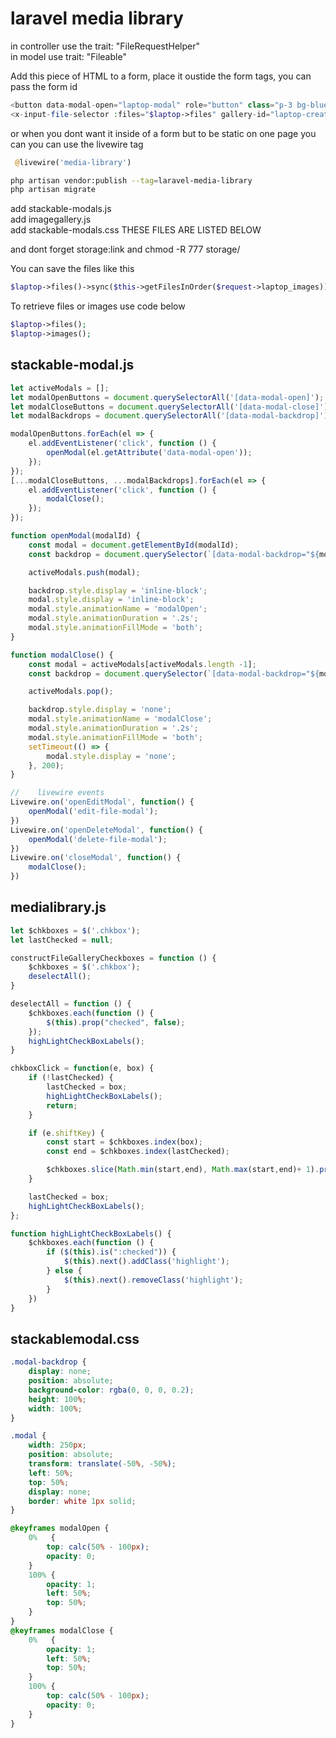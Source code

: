 # laravel media library

in controller use the trait: "FileRequestHelper"  
in model use trait: "Fileable"

Add this piece of HTML to a form, place it oustide the form tags, you can pass the form id
```php
<button data-modal-open="laptop-modal" role="button" class="p-3 bg-blue-500 mb-2">{{ __('admin.open_gallery') }}</button>
<x-input-file-selector :files="$laptop->files" gallery-id="laptop-create-gallery" container-element-id="laptop-form-images" input-name="laptop_images" form="laptop-form" modal-name="laptop-modal" />
```
or when you dont want it inside of a form but to be static on one page you can you can use the livewire tag
```php
 @livewire('media-library')
```
```bash
php artisan vendor:publish --tag=laravel-media-library
php artisan migrate
```
add stackable-modals.js    
add imagegallery.js  
add stackable-modals.css 
THESE FILES ARE LISTED BELOW

and dont forget storage:link and chmod -R 777 storage/  

You can save the files like this
```php
$laptop->files()->sync($this->getFilesInOrder($request->laptop_images));
```
To retrieve files or images use code below
```php
$laptop->files();
$laptop->images();
```
## stackable-modal.js
```js
let activeModals = [];
let modalOpenButtons = document.querySelectorAll('[data-modal-open]');
let modalCloseButtons = document.querySelectorAll('[data-modal-close]');
let modalBackdrops = document.querySelectorAll('[data-modal-backdrop]');

modalOpenButtons.forEach(el => {
    el.addEventListener('click', function () {
        openModal(el.getAttribute('data-modal-open'));
    });
});
[...modalCloseButtons, ...modalBackdrops].forEach(el => {
    el.addEventListener('click', function () {
        modalClose();
    });
});

function openModal(modalId) {
    const modal = document.getElementById(modalId);
    const backdrop = document.querySelector(`[data-modal-backdrop="${modalId}"]`);

    activeModals.push(modal);

    backdrop.style.display = 'inline-block';
    modal.style.display = 'inline-block';
    modal.style.animationName = 'modalOpen';
    modal.style.animationDuration = '.2s';
    modal.style.animationFillMode = 'both';
}

function modalClose() {
    const modal = activeModals[activeModals.length -1];
    const backdrop = document.querySelector(`[data-modal-backdrop="${modal.id}"]`);

    activeModals.pop();

    backdrop.style.display = 'none';
    modal.style.animationName = 'modalClose';
    modal.style.animationDuration = '.2s';
    modal.style.animationFillMode = 'both';
    setTimeout(() => {
        modal.style.display = 'none';
    }, 200);
}

//    livewire events
Livewire.on('openEditModal', function() {
    openModal('edit-file-modal');
})
Livewire.on('openDeleteModal', function() {
    openModal('delete-file-modal');
})
Livewire.on('closeModal', function() {
    modalClose();
})
```
## medialibrary.js
```js
let $chkboxes = $('.chkbox');
let lastChecked = null;

constructFileGalleryCheckboxes = function () {
    $chkboxes = $('.chkbox');
    deselectAll();
}

deselectAll = function () {
    $chkboxes.each(function () {
        $(this).prop("checked", false);
    });
    highLightCheckBoxLabels();
}

chkboxClick = function(e, box) {
    if (!lastChecked) {
        lastChecked = box;
        highLightCheckBoxLabels();
        return;
    }

    if (e.shiftKey) {
        const start = $chkboxes.index(box);
        const end = $chkboxes.index(lastChecked);

        $chkboxes.slice(Math.min(start,end), Math.max(start,end)+ 1).prop('checked', lastChecked.checked);
    }

    lastChecked = box;
    highLightCheckBoxLabels();
};

function highLightCheckBoxLabels() {
    $chkboxes.each(function () {
        if ($(this).is(":checked")) {
            $(this).next().addClass('highlight');
        } else {
            $(this).next().removeClass('highlight');
        }
    })
}
```
## stackablemodal.css
```css
.modal-backdrop {
    display: none;
    position: absolute;
    background-color: rgba(0, 0, 0, 0.2);
    height: 100%;
    width: 100%;
}

.modal {
    width: 250px;
    position: absolute;
    transform: translate(-50%, -50%);
    left: 50%;
    top: 50%;
    display: none;
    border: white 1px solid;
}

@keyframes modalOpen {
    0%   {
        top: calc(50% - 100px);
        opacity: 0;
    }
    100% {
        opacity: 1;
        left: 50%;
        top: 50%;
    }
}
@keyframes modalClose {
    0%   {
        opacity: 1;
        left: 50%;
        top: 50%;
    }
    100% {
        top: calc(50% - 100px);
        opacity: 0;
    }
}
```
